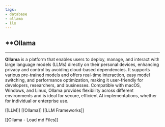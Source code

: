 ```yaml
---
tags:
- database
- ollama
- llm
---
```


##  **Ollama

---

**Ollama** is a platform that enables users to deploy, manage, and interact with large language models (LLMs) directly on their personal devices, enhancing privacy and control by avoiding cloud-based dependencies. It supports various pre-trained models and offers real-time interaction, easy model switching, and performance optimization, making it user-friendly for developers, researchers, and businesses. Compatible with macOS, Windows, and Linux, Ollama provides flexibility across different environments and is ideal for secure, efficient AI implementations, whether for individual or enterprise use.

[[LLM]]   [[Ollama]]  [[LLM Frameworks]]

[[Ollama - Load md Files]]